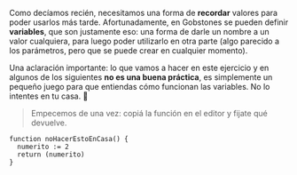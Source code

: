 Como decíamos recién, necesitamos una forma de **recordar** valores para poder usarlos más tarde. Afortunadamente, en Gobstones se pueden definir **variables**, que son justamente eso: una forma de darle un nombre a un valor cualquiera, para luego poder utilizarlo en otra parte (algo parecido a los parámetros, pero que se puede crear en cualquier momento).

Una aclaración importante: lo que vamos a hacer en este ejercicio y en algunos de los siguientes **no es una buena práctica**, es simplemente un pequeño juego para que entiendas cómo funcionan las variables. No lo intentes en tu casa. :no_entry_sign:

> Empecemos de una vez: copiá la función en el editor y fijate qué devuelve.

```puppet
function noHacerEstoEnCasa() {
  numerito := 2
  return (numerito)
}
```
